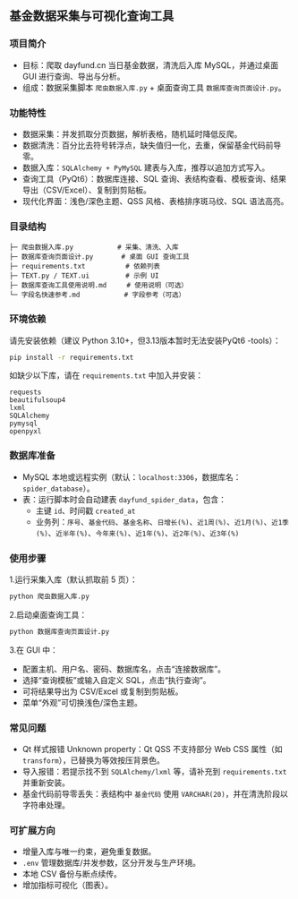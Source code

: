 ## 基金数据采集与可视化查询工具

### 项目简介
- 目标：爬取 dayfund.cn 当日基金数据，清洗后入库 MySQL，并通过桌面 GUI 进行查询、导出与分析。
- 组成：数据采集脚本 `爬虫数据入库.py` + 桌面查询工具 `数据库查询页面设计.py`。

### 功能特性
- 数据采集：并发抓取分页数据，解析表格，随机延时降低反爬。
- 数据清洗：百分比去符号转浮点，缺失值归一化，去重，保留基金代码前导零。
- 数据入库：`SQLAlchemy + PyMySQL` 建表与入库，推荐以追加方式写入。
- 查询工具（PyQt6）：数据库连接、SQL 查询、表结构查看、模板查询、结果导出（CSV/Excel）、复制到剪贴板。
- 现代化界面：浅色/深色主题、QSS 风格、表格排序斑马纹、SQL 语法高亮。

### 目录结构
```
├─ 爬虫数据入库.py           # 采集、清洗、入库
├─ 数据库查询页面设计.py       # 桌面 GUI 查询工具
├─ requirements.txt          # 依赖列表
├─ TEXT.py / TEXT.ui         # 示例 UI
├─ 数据库查询工具使用说明.md     # 使用说明（可选）
└─ 字段名快速参考.md           # 字段参考（可选）
```

### 环境依赖
请先安装依赖（建议 Python 3.10+，但3.13版本暂时无法安装PyQt6 -tools）：
```bash
pip install -r requirements.txt
```

如缺少以下库，请在 `requirements.txt` 中加入并安装：
```
requests
beautifulsoup4
lxml
SQLAlchemy
pymysql
openpyxl
```

### 数据库准备
- MySQL 本地或远程实例（默认：`localhost:3306`，数据库名：`spider_database`）。
- 表：运行脚本时会自动建表 `dayfund_spider_data`，包含：
  - 主键 `id`、时间戳 `created_at`
  - 业务列：`序号`、`基金代码`、`基金名称`、`日增长(%)`、`近1周(%)`、`近1月(%)`、`近1季(%)`、`近半年(%)`、`今年来(%)`、`近1年(%)`、`近2年(%)`、`近3年(%)`

### 使用步骤
1.运行采集入库（默认抓取前 5 页）：
```bash
python 爬虫数据入库.py
```
2.启动桌面查询工具：
```bash
python 数据库查询页面设计.py
```
3.在 GUI 中：
- 配置主机、用户名、密码、数据库名，点击“连接数据库”。
- 选择“查询模板”或输入自定义 SQL，点击“执行查询”。
- 可将结果导出为 CSV/Excel 或复制到剪贴板。
- 菜单“外观”可切换浅色/深色主题。

### 常见问题
- Qt 样式报错 Unknown property：Qt QSS 不支持部分 Web CSS 属性（如 `transform`），已替换为等效按压背景色。
- 导入报错：若提示找不到 `SQLAlchemy/lxml` 等，请补充到 `requirements.txt` 并重新安装。
- 基金代码前导零丢失：表结构中 `基金代码` 使用 `VARCHAR(20)`，并在清洗阶段以字符串处理。

### 可扩展方向
- 增量入库与唯一约束，避免重复数据。
- `.env` 管理数据库/并发参数，区分开发与生产环境。
- 本地 CSV 备份与断点续传。
- 增加指标可视化（图表）。


